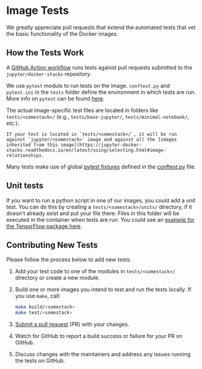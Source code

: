 # Image Tests

We greatly appreciate pull requests that extend the automated tests that vet the basic functionality of the Docker images.

## How the Tests Work

A [GitHub Action workflow](https://github.com/jupyter/docker-stacks/blob/main/.github/workflows/docker.yml)
runs tests against pull requests submitted to the `jupyter/docker-stacks` repository.

We use `pytest` module to run tests on the image.
`conftest.py` and `pytest.ini` in the `tests` folder define the environment in which tests are run.
More info on `pytest` can be found [here](https://docs.pytest.org/en/latest/contents.html).

The actual image-specific test files are located in folders like `tests/<somestack>/` (e.g., `tests/base-jupyter/`, `tests/minimal-notebook/`, etc.).

```{note}
If your test is located in `tests/<somestack>/`, it will be run against `jupyter/<somestack>` image and against all the [images inherited from this image](https://jupyter-docker-stacks.readthedocs.io/en/latest/using/selecting.html#image-relationships.
```

Many tests make use of global [pytest fixtures](https://docs.pytest.org/en/latest/reference/fixtures.html)
defined in the [conftest.py](https://github.com/jupyter/docker-stacks/blob/main/tests/conftest.py) file.

## Unit tests

If you want to run a python script in one of our images, you could add a unit test.
You can do this by creating a `tests/<somestack>/units/` directory, if it doesn't already exist and put your file there.
Files in this folder will be executed in the container when tests are run.
You could see an [example for the TensorFlow package here](https://github.com/jupyter/docker-stacks/blob/HEAD/tests/tensorflow-notebook/units/unit_tensorflow.py).

## Contributing New Tests

Please follow the process below to add new tests:

1. Add your test code to one of the modules in `tests/<somestack>/` directory or create a new module.
2. Build one or more images you intend to test and run the tests locally.
   If you use `make`, call:

   ```bash
   make build/<somestack>
   make test/<somestack>
   ```

3. [Submit a pull request](https://github.com/PointCloudLibrary/pcl/wiki/A-step-by-step-guide-on-preparing-and-submitting-a-pull-request)
   (PR) with your changes.
4. Watch for GitHub to report a build success or failure for your PR on GitHub.
5. Discuss changes with the maintainers and address any issues running the tests on GitHub.

